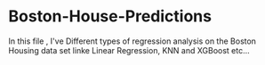 # Boston-House-Predictions
In this file , I've Different types of regression analysis on the Boston Housing data set linke Linear Regression, KNN and XGBoost etc...
